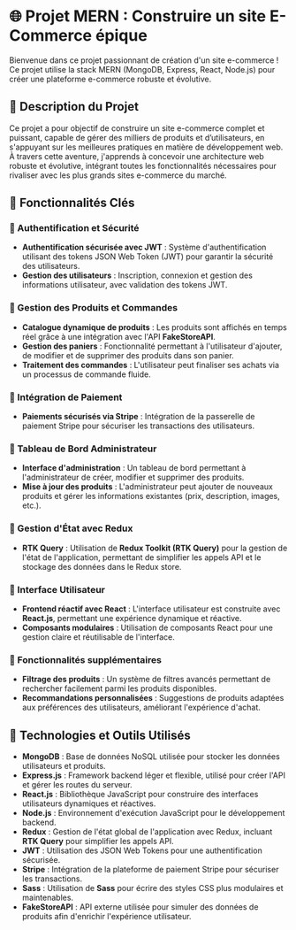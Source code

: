 # 🌐 Projet MERN : Construire un site E-Commerce épique

Bienvenue dans ce projet passionnant de création d'un site e-commerce ! Ce projet utilise la stack MERN (MongoDB, Express, React, Node.js) pour créer une plateforme e-commerce robuste et évolutive.

## 📝 Description du Projet
Ce projet a pour objectif de construire un site e-commerce complet et puissant, capable de gérer des milliers de produits et d’utilisateurs, en s'appuyant sur les meilleures pratiques en matière de développement web. À travers cette aventure, j'apprends à concevoir une architecture web robuste et évolutive, intégrant toutes les fonctionnalités nécessaires pour rivaliser avec les plus grands sites e-commerce du marché.

## 🚀 Fonctionnalités Clés

### 🔹 Authentification et Sécurité
- **Authentification sécurisée avec JWT** : Système d'authentification utilisant des tokens JSON Web Token (JWT) pour garantir la sécurité des utilisateurs.
- **Gestion des utilisateurs** : Inscription, connexion et gestion des informations utilisateur, avec validation des tokens JWT.
  
### 🔹 Gestion des Produits et Commandes
- **Catalogue dynamique de produits** : Les produits sont affichés en temps réel grâce à une intégration avec l'API **FakeStoreAPI**.
- **Gestion des paniers** : Fonctionnalité permettant à l'utilisateur d'ajouter, de modifier et de supprimer des produits dans son panier.
- **Traitement des commandes** : L'utilisateur peut finaliser ses achats via un processus de commande fluide.

### 🔹 Intégration de Paiement
- **Paiements sécurisés via Stripe** : Intégration de la passerelle de paiement Stripe pour sécuriser les transactions des utilisateurs.
  
### 🔹 Tableau de Bord Administrateur
- **Interface d'administration** : Un tableau de bord permettant à l'administrateur de créer, modifier et supprimer des produits.
- **Mise à jour des produits** : L'administrateur peut ajouter de nouveaux produits et gérer les informations existantes (prix, description, images, etc.).

### 🔹 Gestion d'État avec Redux
- **RTK Query** : Utilisation de **Redux Toolkit (RTK Query)** pour la gestion de l'état de l'application, permettant de simplifier les appels API et le stockage des données dans le Redux store.

### 🔹 Interface Utilisateur
- **Frontend réactif avec React** : L'interface utilisateur est construite avec **React.js**, permettant une expérience dynamique et réactive.
- **Composants modulaires** : Utilisation de composants React pour une gestion claire et réutilisable de l'interface.

### 🔹 Fonctionnalités supplémentaires
- **Filtrage des produits** : Un système de filtres avancés permettant de rechercher facilement parmi les produits disponibles.
- **Recommandations personnalisées** : Suggestions de produits adaptées aux préférences des utilisateurs, améliorant l'expérience d'achat.

## 🔧 Technologies et Outils Utilisés

- **MongoDB** : Base de données NoSQL utilisée pour stocker les données utilisateurs et produits.
- **Express.js** : Framework backend léger et flexible, utilisé pour créer l'API et gérer les routes du serveur.
- **React.js** : Bibliothèque JavaScript pour construire des interfaces utilisateurs dynamiques et réactives.
- **Node.js** : Environnement d'exécution JavaScript pour le développement backend.
- **Redux** : Gestion de l'état global de l'application avec Redux, incluant **RTK Query** pour simplifier les appels API.
- **JWT** : Utilisation des JSON Web Tokens pour une authentification sécurisée.
- **Stripe** : Intégration de la plateforme de paiement Stripe pour sécuriser les transactions.
- **Sass** : Utilisation de **Sass** pour écrire des styles CSS plus modulaires et maintenables.
- **FakeStoreAPI** : API externe utilisée pour simuler des données de produits afin d'enrichir l'expérience utilisateur.
